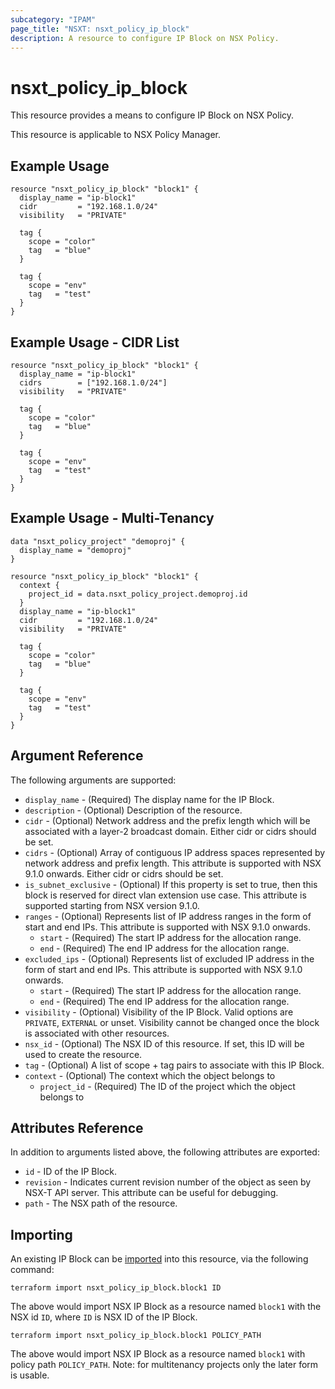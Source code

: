 ```yaml
---
subcategory: "IPAM"
page_title: "NSXT: nsxt_policy_ip_block"
description: A resource to configure IP Block on NSX Policy.
---
```


# nsxt_policy_ip_block

This resource provides a means to configure IP Block on NSX Policy.

This resource is applicable to NSX Policy Manager.

## Example Usage

```hcl
resource "nsxt_policy_ip_block" "block1" {
  display_name = "ip-block1"
  cidr         = "192.168.1.0/24"
  visibility   = "PRIVATE"

  tag {
    scope = "color"
    tag   = "blue"
  }

  tag {
    scope = "env"
    tag   = "test"
  }
}
```

## Example Usage - CIDR List

```hcl
resource "nsxt_policy_ip_block" "block1" {
  display_name = "ip-block1"
  cidrs        = ["192.168.1.0/24"]
  visibility   = "PRIVATE"

  tag {
    scope = "color"
    tag   = "blue"
  }

  tag {
    scope = "env"
    tag   = "test"
  }
}
```

## Example Usage - Multi-Tenancy

```hcl
data "nsxt_policy_project" "demoproj" {
  display_name = "demoproj"
}

resource "nsxt_policy_ip_block" "block1" {
  context {
    project_id = data.nsxt_policy_project.demoproj.id
  }
  display_name = "ip-block1"
  cidr         = "192.168.1.0/24"
  visibility   = "PRIVATE"

  tag {
    scope = "color"
    tag   = "blue"
  }

  tag {
    scope = "env"
    tag   = "test"
  }
}
```

## Argument Reference

The following arguments are supported:

* `display_name` - (Required) The display name for the IP Block.
* `description` - (Optional) Description of the resource.
* `cidr` - (Optional) Network address and the prefix length which will be associated with a layer-2 broadcast domain. Either cidr or cidrs should be set.
* `cidrs` - (Optional) Array of contiguous IP address spaces represented by network address and prefix length. This attribute is supported with NSX 9.1.0 onwards. Either cidr or cidrs should be set.
* `is_subnet_exclusive` - (Optional) If this property is set to true, then this block is reserved for direct vlan extension use case. This attribute is supported starting from NSX version 9.1.0.
* `ranges` - (Optional) Represents list of IP address ranges in the form of start and end IPs. This attribute is supported with NSX 9.1.0 onwards.
    * `start` - (Required) The start IP address for the allocation range.
    * `end` - (Required) The end IP address for the allocation range.
* `excluded_ips` - (Optional) Represents list of excluded IP address in the form of start and end IPs. This attribute is supported with NSX 9.1.0 onwards.
    * `start` - (Required) The start IP address for the allocation range.
    * `end` - (Required) The end IP address for the allocation range.
* `visibility` - (Optional) Visibility of the IP Block. Valid options are `PRIVATE`, `EXTERNAL` or unset. Visibility cannot be changed once the block is associated with other resources.
* `nsx_id` - (Optional) The NSX ID of this resource. If set, this ID will be used to create the resource.
* `tag` - (Optional) A list of scope + tag pairs to associate with this IP Block.
* `context` - (Optional) The context which the object belongs to
    * `project_id` - (Required) The ID of the project which the object belongs to

## Attributes Reference

In addition to arguments listed above, the following attributes are exported:

* `id` - ID of the IP Block.
* `revision` - Indicates current revision number of the object as seen by NSX-T API server. This attribute can be useful for debugging.
* `path` - The NSX path of the resource.

## Importing

An existing IP Block can be [imported][docs-import] into this resource, via the following command:

[docs-import]: https://developer.hashicorp.com/terraform/cli/import

```shell
terraform import nsxt_policy_ip_block.block1 ID
```

The above would import NSX IP Block as a resource named `block1` with the NSX id `ID`, where `ID` is NSX ID of the IP Block.

```shell
terraform import nsxt_policy_ip_block.block1 POLICY_PATH
```

The above would import NSX IP Block as a resource named `block1` with policy path `POLICY_PATH`.
Note: for multitenancy projects only the later form is usable.
